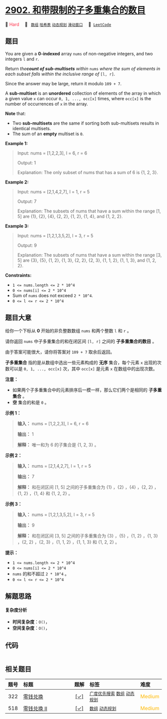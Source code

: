 # [2902. 和带限制的子多重集合的数目](https://leetcode.com/problems/count-of-sub-multisets-with-bounded-sum)

🔴 <font color=#ff334b>Hard</font>&emsp; 🔖&ensp; [`数组`](/tag/array.md) [`哈希表`](/tag/hash-table.md) [`动态规划`](/tag/dynamic-programming.md) [`滑动窗口`](/tag/sliding-window.md)&emsp; 🔗&ensp;[`LeetCode`](https://leetcode.com/problems/count-of-sub-multisets-with-bounded-sum)

## 题目

You are given a **0-indexed** array `nums` of non-negative integers, and two
integers `l` and `r`.

Return _the**count of sub-multisets** within_ `nums` _where the sum of
elements in each subset falls within the inclusive range of_ `[l, r]`.

Since the answer may be large, return it modulo `109 + 7`.

A **sub-multiset** is an **unordered** collection of elements of the array in
which a given value `x` can occur `0, 1, ..., occ[x]` times, where `occ[x]` is
the number of occurrences of `x` in the array.

**Note** that:

  * Two **sub-multisets** are the same if sorting both sub-multisets results in identical multisets.
  * The sum of an **empty** multiset is `0`.



**Example 1:**

> Input: nums = [1,2,2,3], l = 6, r = 6
> 
> Output: 1
> 
> Explanation: The only subset of nums that has a sum of 6 is {1, 2, 3}.

**Example 2:**

> Input: nums = [2,1,4,2,7], l = 1, r = 5
> 
> Output: 7
> 
> Explanation: The subsets of nums that have a sum within the range [1, 5] are {1}, {2}, {4}, {2, 2}, {1, 2}, {1, 4}, and {1, 2, 2}.

**Example 3:**

> Input: nums = [1,2,1,3,5,2], l = 3, r = 5
> 
> Output: 9
> 
> Explanation: The subsets of nums that have a sum within the range [3, 5] are {3}, {5}, {1, 2}, {1, 3}, {2, 2}, {2, 3}, {1, 1, 2}, {1, 1, 3}, and {1, 2, 2}.



**Constraints:**

  * `1 <= nums.length <= 2 * 10^4`
  * `0 <= nums[i] <= 2 * 10^4`
  * Sum of `nums` does not exceed `2 * 10^4`.
  * `0 <= l <= r <= 2 * 10^4`


## 题目大意

给你一个下标从 **0**  开始的非负整数数组 `nums` 和两个整数 `l` 和 `r` 。

请你返回 `nums` 中子多重集合的和在闭区间 `[l, r]` 之间的 **子多重集合的数目** 。

由于答案可能很大，请你将答案对 `109 + 7` 取余后返回。

**子多重集合** 指的是从数组中选出一些元素构成的 **无序**  集合，每个元素 `x` 出现的次数可以是 `0, 1, ..., occ[x]`
次，其中 `occ[x]` 是元素 `x` 在数组中的出现次数。

**注意：**

  * 如果两个子多重集合中的元素排序后一模一样，那么它们两个是相同的 **子多重集合**  。
  * **空**  集合的和是 `0` 。



**示例 1：**

> 
> 
> 
> 
> 
> **输入：** nums = [1,2,2,3], l = 6, r = 6
> 
> **输出：** 1
> 
> **解释：** 唯一和为 6 的子集合是 {1, 2, 3} 。
> 
> 

**示例 2：**

> 
> 
> 
> 
> 
> **输入：** nums = [2,1,4,2,7], l = 1, r = 5
> 
> **输出：** 7
> 
> **解释：** 和在闭区间 [1, 5] 之间的子多重集合为 {1} ，{2} ，{4} ，{2, 2} ，{1, 2} ，{1, 4} 和 {1, 2, 2} 。
> 
> 

**示例 3：**

> 
> 
> 
> 
> 
> **输入：** nums = [1,2,1,3,5,2], l = 3, r = 5
> 
> **输出：** 9
> 
> **解释：** 和在闭区间 [3, 5] 之间的子多重集合为 {3} ，{5} ，{1, 2} ，{1, 3} ，{2, 2} ，{2, 3} ，{1, 1, 2} ，{1, 1, 3} 和 {1, 2, 2} 。



**提示：**

  * `1 <= nums.length <= 2 * 10^4`
  * `0 <= nums[i] <= 2 * 10^4`
  * `nums` 的和不超过 `2 * 10^4` 。
  * `0 <= l <= r <= 2 * 10^4`


## 解题思路

#### 复杂度分析

- **时间复杂度**：`O()`，
- **空间复杂度**：`O()`，

## 代码

```javascript

```

## 相关题目

<!-- prettier-ignore -->
| 题号 | 标题 | 题解 | 标签 | 难度 |
| :------: | :------ | :------: | :------ | :------ |
| 322 | [零钱兑换](https://leetcode.com/problems/coin-change) | [[✓]](/problem/0322.md) |  [`广度优先搜索`](/tag/breadth-first-search.md) [`数组`](/tag/array.md) [`动态规划`](/tag/dynamic-programming.md) | <font color=#ffb800>Medium</font> |
| 518 | [零钱兑换 II](https://leetcode.com/problems/coin-change-ii) | [[✓]](/problem/0518.md) |  [`数组`](/tag/array.md) [`动态规划`](/tag/dynamic-programming.md) | <font color=#ffb800>Medium</font> |

<style>
.blue {
    background-color: #096dd9;
    padding: 0.25rem 0.5rem;
    margin: 0;
    font-size: 0.85em;
    border-radius: 3px;
    color: white;
    font-weight: 500;
}
table th:first-of-type { width: 10%; }
table th:nth-of-type(2) { width: 35%; }
table th:nth-of-type(3) { width: 10%; }
table th:nth-of-type(4) { width: 35%; }
table th:nth-of-type(5) { width: 10%; }
</style>
